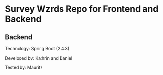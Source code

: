 # Survey Wzrds Repo for Frontend and Backend

## Backend
Technology: Spring Boot (2.4.3)

Developed by: Kathrin and Daniel

Tested by: Mauritz
